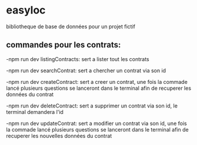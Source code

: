 # easyloc
bibliotheque de base de données pour un projet fictif

## commandes pour les contrats:
  -npm run dev listingContracts: sert a lister tout les contrats 
  
  -npm run dev searchContrat: sert a chercher un contrat via son id
  
  -npm run dev createContract: sert a creer un contrat, une fois la commade lancé plusieurs questions se lanceront dans le terminal afin de recuperer les données du contrat

  -npm run dev deleteContract: sert a supprimer un contrat via son id, le terminal demandera l'id

  -npm run dev updateContrat: sert a modifier un contrat via son id, une fois la commade lancé plusieurs questions se lanceront dans le terminal afin de recuperer les nouvelles données du contrat
